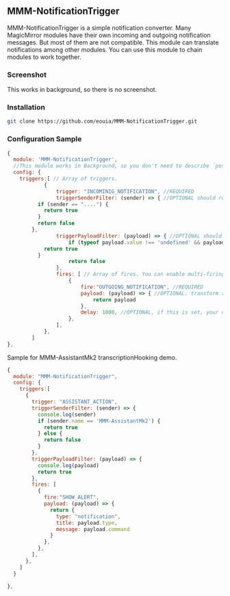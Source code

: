 ## MMM-NotificationTrigger
MMM-NotificationTrigger is a simple notification converter.
Many MagicMirror modules have their own incoming and outgoing notification messages. But most of them are not compatible. This module can translate notifications among other modules.
You can use this module to chain modules to work together.

### Screenshot
This works in background, so there is no screenshot.

### Installation

```sh
git clone https://github.com/eouia/MMM-NotificationTrigger.git
```

### Configuration Sample
```javascript
{
  module: 'MMM-NotificationTrigger',
  //This module works in Background, so you don't need to describe `position`.
  config: {
    triggers:[ // Array of triggers.
			{
				trigger: "INCOMINIG_NOTIFICATION", //REQUIRED
				triggerSenderFilter: (sender) => { //OPTIONAL should return true or false
          if (sender == "....") {
            return true
          }
          return false
        },
				triggerPayloadFilter: (payload) => { //OPTIONAL should return true or false
					if (typeof payload.value !== 'undefined' && payload.value > 0) {
            return true
          }
					return false
				},
				fires: [ // Array of fires. You can enable multi-firing with one trigger.
					{
						fire:"OUTGOING_NOTIFICATION", //REQUIRED
						payload: (payload) => { //OPTIONAL. transform received payload to what your target module wants.
							return payload
						},
						delay: 1000, //OPTIONAL, if this is set, your outgoing notification will be fired after delay.
					},
				],
			},
		]
},

```

Sample for MMM-AssistantMk2 transcriptionHooking demo.
```javascript
{
  module: "MMM-NotificationTrigger",
  config: {
    triggers:[
      {
        trigger: "ASSISTANT_ACTION",
        triggerSenderFilter: (sender) => {
          console.log(sender)
          if (sender.name == 'MMM-AssistantMk2') {
            return true
          } else {
            return false
          }
        },
        triggerPayloadFilter: (payload) => {
          console.log(payload)
          return true
        },
        fires: [
          {
            fire:"SHOW_ALERT",
            payload: (payload) => {
              return {
                type: "notification",
                title: payload.type,
                message: payload.command
              }
            },
          },
        ],
      },
    ]
  }

},
```
